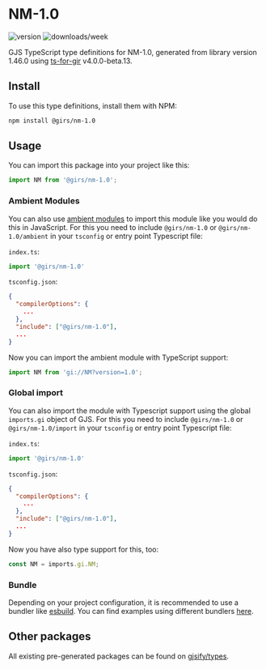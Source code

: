 
# NM-1.0

![version](https://img.shields.io/npm/v/@girs/nm-1.0)
![downloads/week](https://img.shields.io/npm/dw/@girs/nm-1.0)


GJS TypeScript type definitions for NM-1.0, generated from library version 1.46.0 using [ts-for-gir](https://github.com/gjsify/ts-for-gir) v4.0.0-beta.13.


## Install

To use this type definitions, install them with NPM:
```bash
npm install @girs/nm-1.0
```

## Usage

You can import this package into your project like this:
```ts
import NM from '@girs/nm-1.0';
```

### Ambient Modules

You can also use [ambient modules](https://github.com/gjsify/ts-for-gir/tree/main/packages/cli#ambient-modules) to import this module like you would do this in JavaScript.
For this you need to include `@girs/nm-1.0` or `@girs/nm-1.0/ambient` in your `tsconfig` or entry point Typescript file:

`index.ts`:
```ts
import '@girs/nm-1.0'
```

`tsconfig.json`:
```json
{
  "compilerOptions": {
    ...
  },
  "include": ["@girs/nm-1.0"],
  ...
}
```

Now you can import the ambient module with TypeScript support: 

```ts
import NM from 'gi://NM?version=1.0';
```

### Global import

You can also import the module with Typescript support using the global `imports.gi` object of GJS.
For this you need to include `@girs/nm-1.0` or `@girs/nm-1.0/import` in your `tsconfig` or entry point Typescript file:

`index.ts`:
```ts
import '@girs/nm-1.0'
```

`tsconfig.json`:
```json
{
  "compilerOptions": {
    ...
  },
  "include": ["@girs/nm-1.0"],
  ...
}
```

Now you have also type support for this, too:

```ts
const NM = imports.gi.NM;
```

### Bundle

Depending on your project configuration, it is recommended to use a bundler like [esbuild](https://esbuild.github.io/). You can find examples using different bundlers [here](https://github.com/gjsify/ts-for-gir/tree/main/examples).

## Other packages

All existing pre-generated packages can be found on [gjsify/types](https://github.com/gjsify/types).


